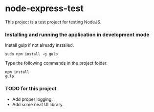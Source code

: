 # node-express-test
This project is a test project for testing NodeJS.

### Installing and running the application in development mode ###
Install gulp if not already installed.
```
sudo npm install -g gulp
```
Type the following commands in the project folder.
```
npm install
gulp
```

### TODO for this project ###
- Add proper logging.
- Add some neat UI library.
